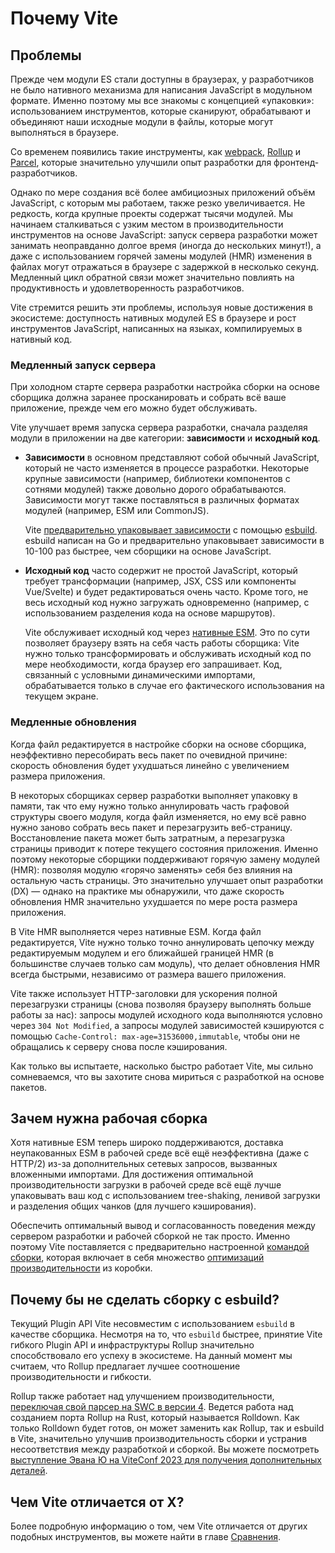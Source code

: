 # Почему Vite

## Проблемы

Прежде чем модули ES стали доступны в браузерах, у разработчиков не было нативного механизма для написания JavaScript в модульном формате. Именно поэтому мы все знакомы с концепцией «упаковки»: использованием инструментов, которые сканируют, обрабатывают и объединяют наши исходные модули в файлы, которые могут выполняться в браузере.

Со временем появились такие инструменты, как [webpack](https://webpack.js.org/), [Rollup](https://rollupjs.org) и [Parcel](https://parceljs.org/), которые значительно улучшили опыт разработки для фронтенд-разработчиков.

Однако по мере создания всё более амбициозных приложений объём JavaScript, с которым мы работаем, также резко увеличивается. Не редкость, когда крупные проекты содержат тысячи модулей. Мы начинаем сталкиваться с узким местом в производительности инструментов на основе JavaScript: запуск сервера разработки может занимать неоправданно долгое время (иногда до нескольких минут!), а даже с использованием горячей замены модулей (HMR) изменения в файлах могут отражаться в браузере с задержкой в несколько секунд. Медленный цикл обратной связи может значительно повлиять на продуктивность и удовлетворенность разработчиков.

Vite стремится решить эти проблемы, используя новые достижения в экосистеме: доступность нативных модулей ES в браузере и рост инструментов JavaScript, написанных на языках, компилируемых в нативный код.

### Медленный запуск сервера

При холодном старте сервера разработки настройка сборки на основе сборщика должна заранее просканировать и собрать всё ваше приложение, прежде чем его можно будет обслуживать.

Vite улучшает время запуска сервера разработки, сначала разделяя модули в приложении на две категории: **зависимости** и **исходный код**.

- **Зависимости** в основном представляют собой обычный JavaScript, который не часто изменяется в процессе разработки. Некоторые крупные зависимости (например, библиотеки компонентов с сотнями модулей) также довольно дорого обрабатываются. Зависимости могут также поставляться в различных форматах модулей (например, ESM или CommonJS).

  Vite [предварительно упаковывает зависимости](./dep-pre-bundling) с помощью [esbuild](https://esbuild.github.io/). esbuild написан на Go и предварительно упаковывает зависимости в 10-100 раз быстрее, чем сборщики на основе JavaScript.

- **Исходный код** часто содержит не простой JavaScript, который требует трансформации (например, JSX, CSS или компоненты Vue/Svelte) и будет редактироваться очень часто. Кроме того, не весь исходный код нужно загружать одновременно (например, с использованием разделения кода на основе маршрутов).

  Vite обслуживает исходный код через [нативные ESM](https://developer.mozilla.org/ru/docs/Web/JavaScript/Guide/Modules). Это по сути позволяет браузеру взять на себя часть работы сборщика: Vite нужно только трансформировать и обслуживать исходный код по мере необходимости, когда браузер его запрашивает. Код, связанный с условными динамическими импортами, обрабатывается только в случае его фактического использования на текущем экране.

<script setup>
import bundlerSvg from '../images/bundler.svg?raw'
import esmSvg from '../images/esm.svg?raw'
</script>
<svg-image :svg="bundlerSvg" />
<svg-image :svg="esmSvg" />

### Медленные обновления

Когда файл редактируется в настройке сборки на основе сборщика, неэффективно пересобирать весь пакет по очевидной причине: скорость обновления будет ухудшаться линейно с увеличением размера приложения.

В некоторых сборщиках сервер разработки выполняет упаковку в памяти, так что ему нужно только аннулировать часть графовой структуры своего модуля, когда файл изменяется, но ему всё равно нужно заново собрать весь пакет и перезагрузить веб-страницу. Восстановление пакета может быть затратным, а перезагрузка страницы приводит к потере текущего состояния приложения. Именно поэтому некоторые сборщики поддерживают горячую замену модулей (HMR): позволяя модулю «горячо заменять» себя без влияния на остальную часть страницы. Это значительно улучшает опыт разработки (DX) — однако на практике мы обнаружили, что даже скорость обновления HMR значительно ухудшается по мере роста размера приложения.

В Vite HMR выполняется через нативные ESM. Когда файл редактируется, Vite нужно только точно аннулировать цепочку между редактируемым модулем и его ближайшей границей HMR (в большинстве случаев только сам модуль), что делает обновления HMR всегда быстрыми, независимо от размера вашего приложения.

Vite также использует HTTP-заголовки для ускорения полной перезагрузки страницы (снова позволяя браузеру выполнять больше работы за нас): запросы модулей исходного кода выполняются условно через `304 Not Modified`, а запросы модулей зависимостей кэшируются с помощью `Cache-Control: max-age=31536000,immutable`, чтобы они не обращались к серверу снова после кэширования.

Как только вы испытаете, насколько быстро работает Vite, мы сильно сомневаемся, что вы захотите снова мириться с разработкой на основе пакетов.

## Зачем нужна рабочая сборка

Хотя нативные ESM теперь широко поддерживаются, доставка неупакованных ESM в рабочей среде всё ещё неэффективна (даже с HTTP/2) из-за дополнительных сетевых запросов, вызванных вложенными импортами. Для достижения оптимальной производительности загрузки в рабочей среде всё ещё лучше упаковывать ваш код с использованием tree-shaking, ленивой загрузки и разделения общих чанков (для лучшего кэширования).

Обеспечить оптимальный вывод и согласованность поведения между сервером разработки и рабочей сборкой не так просто. Именно поэтому Vite поставляется с предварительно настроенной [командой сборки](./build), которая включает в себя множество [оптимизаций производительности](./features#build-optimizations) из коробки.

## Почему бы не сделать сборку с esbuild?

Текущий Plugin API Vite несовместим с использованием `esbuild` в качестве сборщика. Несмотря на то, что `esbuild` быстрее, принятие Vite гибкого Plugin API и инфраструктуры Rollup значительно способствовало его успеху в экосистеме. На данный момент мы считаем, что Rollup предлагает лучшее соотношение производительности и гибкости.

Rollup также работает над улучшением производительности, [переключая свой парсер на SWC в версии 4](https://github.com/rollup/rollup/pull/5073). Ведется работа над созданием порта Rollup на Rust, который называется Rolldown. Как только Rolldown будет готов, он может заменить как Rollup, так и esbuild в Vite, значительно улучшив производительность сборки и устранив несоответствия между разработкой и сборкой. Вы можете посмотреть [выступление Эвана Ю на ViteConf 2023 для получения дополнительных деталей](https://youtu.be/hrdwQHoAp0M).

## Чем Vite отличается от X?

Более подробную информацию о том, чем Vite отличается от других подобных инструментов, вы можете найти в главе [Сравнения](./comparisons).
